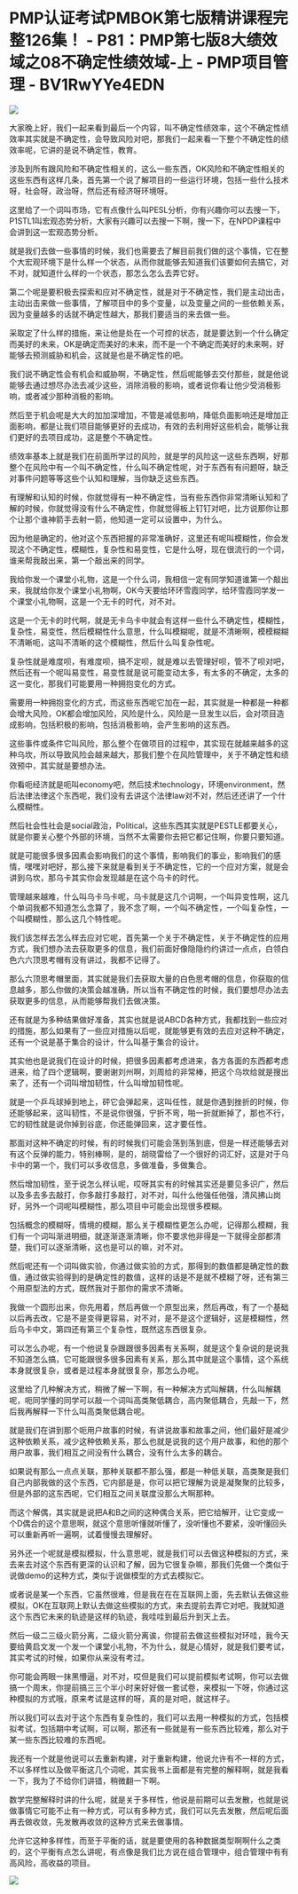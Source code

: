 # PMP认证考试PMBOK第七版精讲课程完整126集！ - P81：PMP第七版8大绩效域之08不确定性绩效域-上 - PMP项目管理 - BV1RwYYe4EDN

![](img/3747201d906358c9d765b46d18f88e20_0.png)

大家晚上好，我们一起来看到最后一个内容，叫不确定性绩效率，这个不确定性绩效率其实就是不确定性，会导致风险对吧，那我们一起来看一下整个不确定性的绩效率呢，它讲的是说不确定性，教育。

涉及到所有跟风险和不确定性相关的，这么一些东西，OK风险和不确定性相关的这些东西有这样几条，首先第一个说了解项目的一些运行环境，包括一些什么技术呀，社会呀，政治呀，然后还有经济呀环境呀。

这里给了一个词叫市场，它有点像什么叫PESL分析，你有兴趣你可以去搜一下，P1STL1叫宏观态势分析，大家有兴趣可以去搜一下啊，搜一下，在NPDP课程中会讲到这一宏观态势分析。

就是我们去做一些事情的时候，我们也需要去了解目前我们做的这个事情，它在整个大宏观环境下是什么样一个状态，从而你就能够去知道我们该要如何去搞它，对不对，就知道什么样的一个状态，那怎么怎么去弄它好。

第二个呢是要积极去探索和应对不确定性，就是对于不确定性，我们是主动出击，主动出击来做一些事情，了解项目中的多个变量，以及变量之间的一些依赖关系，因为变量越多的话就不确定性越大，那我们要适当的来去做一些。

采取定了什么样的措施，来让他是处在一个可控的状态，就是要达到一个什么确定而美好的未来，OK是确定而美好的未来，而不是一个不确定而美好的未来啊，好能够去预测威胁和机会，这就是也是不确定性的吧。

我们说不确定性会有机会和威胁啊，不确定性，然后呢能够去交付那些，就是他说能够去通过想尽办法去减少这些，消除消极的影响，或者说你看让他少受消极影响，或者减少那种消极的影响。

然后至于机会呢是大大的加加深增加，不管是减低影响，降低负面影响还是增加正面影响，都是让我们项目能够更好的去成功，有效的去利用好这些机会，能够让我们更好的去项目成功，这是整个不确定性。

绩效率基本上就是我们在前面所学过的风险，就是学的风险这一这些东西啊，好那整个在风险中有一个叫不确定性，什么叫不确定性呢，对于东西有有问题呀，缺乏对事件问题等等这些个认知和理解，当你缺乏这些东西。

有理解和认知的时候，你就觉得有一种不确定性，当有些东西你非常清晰认知和了解的时候，你就觉得没有什么不确定性，你就觉得板上钉钉对吧，比方说那你让那个让那个谁神箭手去射一箭，他知道一定可以设置中，为什么。

因为他是确定的，他对这个东西把握的非常准确好，这里还有呢叫模糊性，你会发现这个不确定性，模糊性，复杂性和易变性，它是什么呀，现在很流行的一个词，谁来帮我敲出来，第一个敲出来的同学。

我给你发一个课堂小礼物，这是一个什么词，我相信一定有同学知道谁第一个敲出来，我就给你发个课堂小礼物啊，OK今天要给环环雪霞同学，给环雪霞同学发一个课堂小礼物啊，这是一个无卡的时代，对不对。

这是一个无卡的时代啊，就是无卡乌卡中就会有这样一些什么不确定性，模糊性，复杂性，易变性，然后模糊性什么意思，什么叫模糊呢，就是不清晰啊，模模糊糊不清晰呃，这叫不清晰的这个模糊性，然后什么叫复杂性呢。

复杂性就是难度呗，有难度呗，搞不定呗，就是难以去管理好呗，管不了呗对吧，然后还有一个呢叫易变性，易变性就是说可能变动太多，有太多的不确定，太多的这一变化，那我们可能要用一种拥抱变化的方式。

需要用一种拥抱变化的方式，而这些东西呢它加在一起，其实就是一种都是一种都会增大风险，OK都会增加风险，风险是什么，风险是一旦发生以后，会对项目造成影响，包括积极的影响，包括消极影响，会产生影响的这东西。

这些事件或条件它叫风险，那么整个在做项目的过程中，其实现在就越来越多的这种乌坎，所以导致风险会越来越大，那我们整个在风险管理中，关于不确定性和绩效预中，其实就是要想办法。

你看呃经济就是呃叫economy吧，然后技术technology，环境environment，然后法律法律这个东西呢，我们没有去讲这个法律law对不对，然后还还讲了一个什么模糊性。

然后社会性社会是social政治，Political，这些东西其实就是PESTLE都要关心，就是你要关心整个外部的环境，当然不太需要你去把它都记住啊，你要只要知道。

就是可能很多很多因素会影响我们的这个事情，影响我们的事业，影响我们的感情，嘿嘿对吧好，那么接下来就是看到关于不确定性，它的一个应对方案，就是会讲到乌坎，那乌卡其实你会发现越是在这个乌卡的时代。

管理越来越难，什么叫乌卡乌卡呢，乌卡就是这几个词啊，一个叫异变性啊，这几个单词我都不知道怎么念算了，我不念了啊，一个叫不确定性，一个叫复杂性，一个叫模糊性，那么这几个特性呢。

我们该怎样去怎么样去应对它呢，首先第一个关于不确定性，关于不确定性的应用方式，我们想办法去获取更多的信息，我们前面好像隐隐约约讲过一点点，白领白色六六顶思考帽有没有讲过，我都不记得了。

那么六顶思考帽里面，其实就是我们去获取大量的白色思考帽的信息，你获取的信息越多，那么你做的决策会越准确，所以当有不确定性的时候，我们要想尽办法去获取更多的信息，从而能够帮我们去做决策。

还有就是为多种结果做好准备，其实也就是说ABCD各种方式，我都找到一些应对的措施，那么如果有了一些应对措施以后呢，就能够更有效的去应对这种不确定，还有一个说是基于集合的设计，什么叫基于集合的设计。

其实他也是说我们在设计的时候，把很多因素都考虑进来，各方各面的东西都考虑进来，给了四个逻辑啊，要谢谢刘州啊，刘周给的非常棒，把这个乌坎给就是搜出来了，还有一个词叫增加韧性，什么叫增加韧性呢。

就是一个乒乓球掉到地上，砰它会弹起来，这叫任性，就是你遇到挫折的时候，你还能够起来，这叫韧性，不是说你很强，宁折不弯，啪一折就断掉了，那也不行，它的韧性就是说你掉到谷底，你还能弹回来，这才要任性。

那面对这种不确定的时候，有的时候我们可能会荡到荡到底，但是一样还能够去对有这个反弹的能力，特别棒啊，是的，胡晓雷给了一个很好的词汇好，这是对于乌卡中的第一个，我们可以多收信息，多做准备，多做集合。

然后增加韧性，至于说怎么样认呢，哎呀其实有的时候其实还是要见多识广，然后以及多去多去敲打，你多敲打多敲打，对不对，叫什么他强任他强，清风拂山岗好，另外一个词呢叫模糊性，那么项目中可能会出现很多模糊。

包括概念的模糊呀，情境的模糊，那么关于模糊性更怎么办呢，记得那么模糊，我们有一个词叫渐进明细，就逐渐逐渐清晰，你不要求他非得是一下就得全部都清楚，我们可以逐渐清晰，这也是可以的嘛，对不对。

然后呢还有一个词叫做实验，你通过做实验的方式，那得到的数值都是确定性的数值，通过做实验得到的是确定性的数值，这样的话是不是就不模糊了呀，还有第三个用原型法的方式，既然我对于那你的需求不清晰。

我做一个圆形出来，你先用着，然后再做一个原型出来，然后再改，有了一个基础以后再去改，它是不是变得更容易，对不对，是不是这个逻辑好，这是模糊性，然后乌卡中文，第四还有第三个复杂性，既然这东西很复杂。

可以怎么办呢，有一个他说复杂跟跟很多因素有关系啊，就是这个复杂说的是说我不知道怎么搞，它可能跟很多很多因素有关系，那么其中就是这个事情，这个系统本身就很复杂，或者是过程本身就很复杂，那怎么办呢。

这里给了几种解决方式，稍微了解一下啊，有一种解决方式叫解耦，什么叫解耦呢，呃同学懂的同学可以敲一个词叫高类聚低耦合，高内聚低耦合，先敲一下，然后我再解释一下什么叫高类聚低耦合呢。

就是我们在讲到那个呃用户故事的时候，有讲说故事和故事之间，他们最好是减少这种依赖关系，减少这种依赖关系，那么也就是说我的这个用户故事，和他的那个用户故事，我们相互之间没有什么耦合，没有什么太多的耦合。

如果说有那么一点点关联，那种关联都不那么强，都是一种低关联，高类聚是我们自己内部我做的这个东西，它内部是是，你可以把它理解为说是凝聚聚的比较多，但是外部的这东西呢，它们相互之间关联度没那么大啊那种。

而这个解偶，其实就是说把A和B之间的这种偶合关系，把它给解开，让它变成一个D偶合的这个意思啊，就这个意思听懂就听懂了，没听懂也不要紧，没听懂回头可以重新再听一遍啊，试着慢慢去理解好。

另外还一个呢就是模拟模拟，什么意思呢，就是我们可以去做这种模拟的方式，来去来去对这个东西有更深的认识和了解，因为它很复杂嘛，那我们先做一个类似于说做demo的这种方式，类似于说做模型的方式去模拟它。

或者说是某一个东西，它虽然很难，但是我在在在互联网上面，先去默认去做这些模拟，OK在互联网上默认去做这些模拟的方式，来去提前去弄它对吧，我就知道这个东西它未来的轨迹是这样的轨迹，我哇哇到最后升到天上去。

然后一级二三级火箭分离，二级火箭分离诶，你提前去做这些模拟对环哇，我今天要给黄启文发一个发一个课堂小礼物，不为什么，就是心情好，就是我们要考试，其实考试的时候，如果你从来没有考过。

你可能会两眼一抹黑懵逼，对不对，哎但是我们可以提前模拟考试啊，你可以去做搞一个周末，你提前搞三三个半小时来好好做一套试卷，来模拟一下呀，你通过这种模拟的方式哦，原来考试是这样的呀，真的是对吧，就这样子。

所以我们可以去对于这个东西有复杂性的，我们可以去用一种模拟的方式，包括模拟考试，包括期中考试啊，可以啊，那还有一些就是有一些东西比较难，那么对于某一些东西比较难的东西呢。

我还有一个就是他说可以去重新构建，对于重新构建，他说允许有不一样的方式，不以多样性以及做平衡这几个词呢，其实我书上面都是有完整的解释啊，就是我看一下，我为了不给你们讲错，稍微翻一下啊。

数学完整解释时讲的什么呢，就是关于多样性，他说是前期可以去发散，也就是说做事情它可能不止有一种方式，可以有多种方式，我们可以先去发散，然后呢后面再去做收敛，先发散再收敛的这种方式来去做事情。

允许它这种多样性，而至于平衡的话，就是要使用的各种数据类型啊啊什么之类的，这个平衡有点怎么讲呢，有点像是我们比方说在组合管理中，组合管理中有有高风险，高收益的项目。



![](img/3747201d906358c9d765b46d18f88e20_2.png)